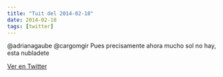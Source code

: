 ```yaml
---
title: "Tuit del 2014-02-18"
date: 2014-02-18
tags: [twitter]
---
```


@adrianagaube @cargomgir Pues precisamente ahora mucho sol no hay, esta nubladete



[Ver en Twitter](https://twitter.com/i/web/status/435701181470736384)
